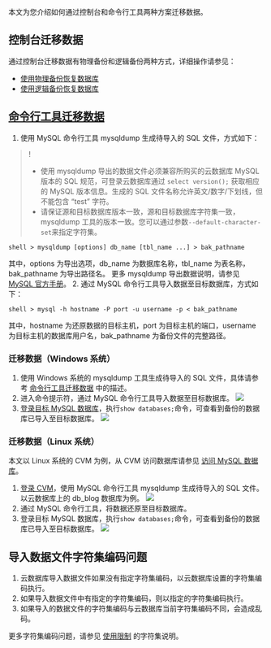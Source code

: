 本文为您介绍如何通过控制台和命令行工具两种方案迁移数据。

## 控制台迁移数据
通过控制台迁移数据有物理备份和逻辑备份两种方式，详细操作请参见：
- [使用物理备份恢复数据库](https://cloud.tencent.com/document/product/236/33363)
- [使用逻辑备份恢复数据库](https://cloud.tencent.com/document/product/236/33364)

## [命令行工具迁移数据](id:AA)
1. 使用 MySQL 命令行工具 mysqldump 生成待导入的 SQL 文件，方式如下：
>!
>- 使用 mysqldump 导出的数据文件必须兼容所购买的云数据库 MySQL 版本的 SQL 规范，可登录云数据库通过 `select version();` 获取相应的 MySQL 版本信息。生成的 SQL 文件名称允许英文/数字/下划线，但不能包含 “test” 字符。
>- 请保证源和目标数据库版本一致，源和目标数据库字符集一致，mysqldump 工具的版本一致。您可以通过参数```--default-character-set```来指定字符集。
>
```
shell > mysqldump [options] db_name [tbl_name ...] > bak_pathname
```
其中，options 为导出选项，db_name 为数据库名称，tbl_name 为表名称，bak_pathname 为导出路径名。
更多 mysqldump 导出数据说明，请参见 [MySQL 官方手册](https://dev.mysql.com/doc/refman/5.6/en/mysqldump.html)。
2. 通过 MySQL 命令行工具导入数据至目标数据库，方式如下：
```
shell > mysql -h hostname -P port -u username -p < bak_pathname
```
其中，hostname 为还原数据的目标主机，port 为目标主机的端口，username 为目标主机的数据库用户名，bak_pathname 为备份文件的完整路径。

### 迁移数据（Windows 系统）
1. 使用 Windows 系统的 mysqldump 工具生成待导入的 SQL 文件，具体请参考 [命令行工具迁移数据](#AA) 中的描述。
2. 进入命令提示符，通过 MySQL 命令行工具导入数据至目标数据库。
![](https://main.qcloudimg.com/raw/82fece0fed5c61437215836a6a5fdc54.png)
3. [登录目标 MySQL 数据库](https://dev.mysql.com/doc/refman/5.7/en/connecting.html)，执行`show databases;`命令，可查看到备份的数据库已导入至目标数据库。
![](https://main.qcloudimg.com/raw/ac73c7b6cd2dd6682dffce3cb696a3dd.png)

### 迁移数据（Linux 系统）
本文以 Linux 系统的 CVM 为例，从 CVM 访问数据库请参见 <a href="https://cloud.tencent.com/document/product/236/3130" target="_blank">访问 MySQL 数据库</a>。

1. [登录 CVM](https://cloud.tencent.com/document/product/213/2936)，使用 MySQL 命令行工具 mysqldump 生成待导入的 SQL 文件。以云数据库上的 db_blog 数据库为例。
![](https://main.qcloudimg.com/raw/8ad9eae7ce6d428fc6887a83c37f9bfc.png)
2. 通过 MySQL 命令行工具，将数据还原至目标数据库。
3. 登录目标 MySQL 数据库，执行`show databases;`命令，可查看到备份的数据库已导入至目标数据库。
![](https://main.qcloudimg.com/raw/8f06ab4159acb61fe7143a959647f02e.png)

## 导入数据文件字符集编码问题
1. 云数据库导入数据文件如果没有指定字符集编码，以云数据库设置的字符集编码执行。
2. 如果导入数据文件中有指定的字符集编码，则以指定的字符集编码执行。
3. 如果导入的数据文件的字符集编码与云数据库当前字符集编码不同，会造成乱码。

更多字符集编码问题，请参见 <a href="https://cloud.tencent.com/document/product/236/7259#.E5.AD.97.E7.AC.A6.E9.9B.86.E8.AF.B4.E6.98.8E" target="_blank">使用限制</a> 的字符集说明。


